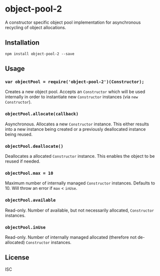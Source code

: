 # object-pool-2

A constructor specific object pool implementation for asynchronous recycling of object allocations.

## Installation

```
npm install object-pool-2 --save
```

## Usage

### `var objectPool = require('object-pool-2')(Constructor);`

Creates a new object pool. Accepts an `Constructor` which will be used internally in order to instantiate new `Constructor` instances (via `new Constructor`).

### `objectPool.allocate(callback)`

Asynchronous. Allocates a new `Constructor` instance. This either results into a new instance being created or a previously deallocated instance being reused.

### `objectPool.deallocate()`

Deallocates a allocated `Constructor` instance. This enables the object to be reused if needed.

### `objectPool.max = 10`

Maximum number of internally managed `Constructor` instances. Defaults to 10. Will throw an error if `max` < `inUse`.

### `objectPool.available`

Read-only. Number of available, but not necessarily allocated, `Constructor` instances.

### `objectPool.inUse`

Read-only. Number of internally managed allocated (therefore not de-allocated) `Constructor` instances.

## License

ISC
